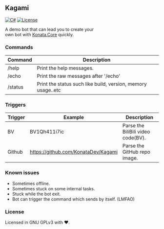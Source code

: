 ## Kagami

[![C#](https://img.shields.io/badge/C%23-9.0-green)](#)
[![License](https://img.shields.io/static/v1?label=LICENSE&message=GNU%20GPLv3&color=lightrey)](./blob/main/LICENSE)

A demo bot that can lead you to create your  
own bot with [Konata.Core](https://github.com/KonataDev/Konata.Core) quickly.

### Commands
| Command | Description |
| ------- | ----------- |
| /help   | Print the help messages. |
| /echo   | Print the raw messages after '/echo' |
| /status | Print the status such like build, version, memory usage..etc |

### Triggers
| Trigger | Example | Description |
| ------- | ------- | ----------- |
| BV      | BV1Qh411i7ic | Parse the BiliBili video code(BV). |
| Github  | https://github.com/KonataDev/Kagami | Parse the GitHub repo image. |

### Known issues
- Sometimes offline.
- Sometimes stuck on some internal tasks.
- Stuck while the bot exit.
- Bot can trigger the command which sends by itself. (LMFAO)

### License
Licensed in GNU GPLv3 with ❤.